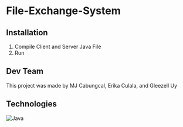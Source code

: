 # File-Exchange-System

## Installation
1. Compile Client and Server Java File
2. Run


## Dev Team
This project was made by MJ Cabungcal, Erika Culala, and Gleezell Uy

## Technologies
![Java](https://img.shields.io/badge/java-%23ED8B00.svg?style=for-the-badge&logo=java&logoColor=white)
